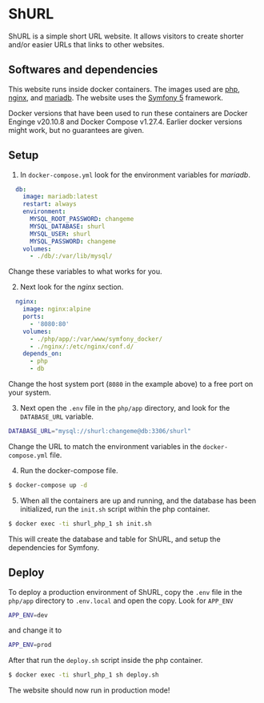 # ShURL
ShURL is a simple short URL website. It allows visitors to create shorter and/or easier URLs that links to other websites. 

## Softwares and dependencies
This website runs inside docker containers. 
The images used are [php](https://hub.docker.com/_/php), [nginx](https://hub.docker.com/_/nginx), and [mariadb](https://hub.docker.com/_/mariadb). The website uses the [Symfony 5](https://symfony.com/) framework.

Docker versions that have been used to run these containers are Docker Enginge v20.10.8 and Docker Compose v1.27.4. Earlier docker versions might work, but no guarantees are given.

## Setup
1. In `docker-compose.yml` look for the environment variables for _mariadb_.
```yml
  db:
    image: mariadb:latest
    restart: always
    environment:
      MYSQL_ROOT_PASSWORD: changeme
      MYSQL_DATABASE: shurl
      MYSQL_USER: shurl
      MYSQL_PASSWORD: changeme
    volumes:
      - ./db/:/var/lib/mysql/
```
Change these variables to what works for you.

2. Next look for the _nginx_ section.
```yml
  nginx:
    image: nginx:alpine
    ports:
      - '8080:80'
    volumes:
      - ./php/app/:/var/www/symfony_docker/
      - ./nginx/:/etc/nginx/conf.d/
    depends_on:
      - php
      - db
```
Change the host system port (`8080` in the example above) to a free port on your system.

3. Next open the `.env` file in the `php/app` directory, and look for the `DATABASE_URL` variable.
```bash
DATABASE_URL="mysql://shurl:changeme@db:3306/shurl"
```
Change the URL to match the environment variables in the `docker-compose.yml` file.

4. Run the docker-compose file.
```bash
$ docker-compose up -d
```

5. When all the containers are up and running, and the database has been initialized, run the `init.sh` script within the php container.
```bash
$ docker exec -ti shurl_php_1 sh init.sh
```
This will create the database and table for ShURL, and setup the dependencies for Symfony.

## Deploy
To deploy a production environment of ShURL, copy the `.env` file in the `php/app` directory to `.env.local` and open the copy. Look for `APP_ENV`
```bash
APP_ENV=dev
```
and change it to
```bash
APP_ENV=prod
```
After that run the `deploy.sh` script inside the php container.
```bash
$ docker exec -ti shurl_php_1 sh deploy.sh
```
The website should now run in production mode!
